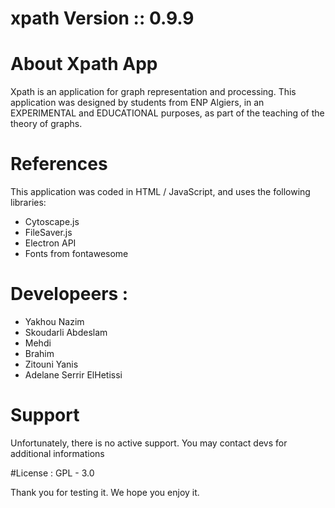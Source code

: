 # xpath Version :: 0.9.9

# About Xpath App

Xpath is an application for graph representation and processing.
This application was designed by students from ENP Algiers, in an EXPERIMENTAL and EDUCATIONAL purposes, as part of the teaching 
of the theory of graphs.

# References 
This application was coded in HTML / JavaScript, and uses the following libraries: 
* Cytoscape.js 
* FileSaver.js 
* Electron API
* Fonts from fontawesome

# Developeers : 
* Yakhou Nazim 
* Skoudarli Abdeslam 
* Mehdi 
* Brahim
* Zitouni Yanis
* Adelane Serrir ElHetissi

# Support
Unfortunately, there is no active support. You may contact devs for additional informations

#License : 
GPL - 3.0

Thank you for testing it. We hope you enjoy it.

